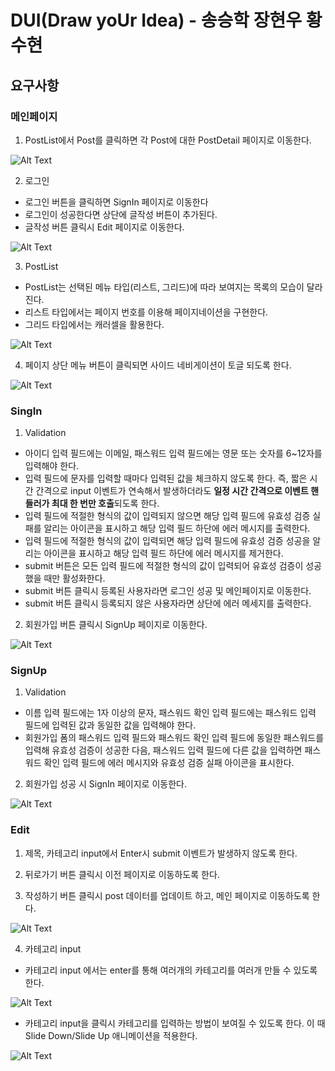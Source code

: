 # **DUI**(**D**raw yo**U**r **I**dea) - **송승학** 장현우 황수현

## 요구사항

### 메인페이지

1. PostList에서 Post를 클릭하면 각 Post에 대한 PostDetail 페이지로 이동한다.

![Alt Text](./lib/assets/requirement/post-to-detail.gif)

2. 로그인

- 로그인 버튼을 클릭하면 SignIn 페이지로 이동한다
- 로그인이 성공한다면 상단에 글작성 버튼이 추가된다.
- 글작성 버튼 클릭시 Edit 페이지로 이동한다.

![Alt Text](./lib/assets/requirement/main-to-edit.gif)

3. PostList

- PostList는 선택된 메뉴 타입(리스트, 그리드)에 따라 보여지는 목록의 모습이 달라진다.
- 리스트 타입에서는 페이지 번호를 이용해 페이지네이션을 구현한다.
- 그리드 타입에서는 캐러셀을 활용한다.

![Alt Text](./lib/assets/requirement/list-to-grid.gif)

4. 페이지 상단 메뉴 버튼이 클릭되면 사이드 네비게이션이 토글 되도록 한다.

![Alt Text](./lib/assets/requirement/toggleside.gif)

### SingIn

1. Validation

- 아이디 입력 필드에는 이메일, 패스워드 입력 필드에는 영문 또는 숫자를 6~12자를 입력해야 한다.
- 입력 필드에 문자를 입력할 때마다 입력된 값을 체크하지 않도록 한다. 즉, 짧은 시간 간격으로 input 이벤트가 연속해서 발생하더라도 **일정 시간 간격으로 이벤트 핸들러가 최대 한 번만 호출**되도록 한다.
- 입력 필드에 적절한 형식의 값이 입력되지 않으면 해당 입력 필드에 유효성 검증 실패를 알리는 아이콘을 표시하고 해당 입력 필드 하단에 에러 메시지를 출력한다.
- 입력 필드에 적절한 형식의 값이 입력되면 해당 입력 필드에 유효성 검증 성공을 알리는 아이콘을 표시하고 해당 입력 필드 하단에 에러 메시지를 제거한다.
- submit 버튼은 모든 입력 필드에 적절한 형식의 값이 입력되어 유효성 검증이 성공했을 때만 활성화한다.
- submit 버튼 클릭시 등록된 사용자라면 로그인 성공 및 메인페이지로 이동한다.
- submit 버튼 클릭시 등록되지 않은 사용자라면 상단에 에러 메세지를 출력한다.

2. 회원가입 버튼 클릭시 SignUp 페이지로 이동한다.

![Alt Text](./lib/assets/requirement/signin.gif)

### SignUp

1. Validation

- 이름 입력 필드에는 1자 이상의 문자, 패스워드 확인 입력 필드에는 패스워드 입력 필드에 입력된 값과 동일한 값을 입력해야 한다.
- 회원가입 폼의 패스워드 입력 필드와 패스워드 확인 입력 필드에 동일한 패스워드를 입력해 유효성 검증이 성공한 다음, 패스워드 입력 필드에 다른 값을 입력하면 패스워드 확인 입력 필드에 에러 메시지와 유효성 검증 실패 아이콘을 표시한다.

2. 회원가입 성공 시 SignIn 페이지로 이동한다.

![Alt Text](./lib/assets/requirement/signup.gif)

### Edit

1. 제목, 카테고리 input에서 Enter시 submit 이벤트가 발생하지 않도록 한다.

2. 뒤로가기 버튼 클릭시 이전 페이지로 이동하도록 한다.

3. 작성하기 버튼 클릭시 post 데이터를 업데이트 하고, 메인 페이지로 이동하도록 한다.

![Alt Text](./lib/assets/requirement/edit-back.gif)

4. 카테고리 input

- 카테고리 input 에서는 enter를 통해 여러개의 카테고리를 여러개 만들 수 있도록 한다.

![Alt Text](./lib/assets/requirement/edit-categories.gif)

- 카테고리 input을 클릭시 카테고리를 입력하는 방법이 보여질 수 있도록 한다. 이 때 Slide Down/Slide Up 애니메이션을 적용한다.

![Alt Text](./lib/assets/requirement/edit-description.gif)
